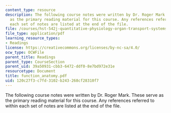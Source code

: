 ```yaml
---
content_type: resource
description: The following course notes were written by Dr. Roger Mark. These serve
  as the primary reading material for this course. Any references referred to within
  each set of notes are listed at the end of the file.
file: /courses/hst-542j-quantitative-physiology-organ-transport-systems-spring-2004/120c27f3c7fd3102b243268cf28310f7_function_anatomy.pdf
file_type: application/pdf
learning_resource_types:
- Readings
license: https://creativecommons.org/licenses/by-nc-sa/4.0/
ocw_type: OCWFile
parent_title: Readings
parent_type: CourseSection
parent_uid: 39a50931-cbb3-6472-ddf0-8e7bd972e31e
resourcetype: Document
title: function_anatomy.pdf
uid: 120c27f3-c7fd-3102-b243-268cf28310f7
---
```

The following course notes were written by Dr. Roger Mark. These serve as the primary reading material for this course. Any references referred to within each set of notes are listed at the end of the file.